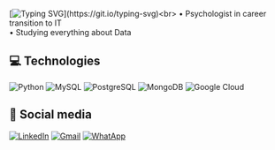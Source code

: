 [![Typing SVG](https://readme-typing-svg.demolab.com?font=Patua+One&size=35&pause=1000&color=B53D48&random=false&width=435&lines=Hi%2C+I'm+Carol+%F0%9F%91%8B%F0%9F%8F%BB;Welcome+to+my+GitHub!)](https://git.io/typing-svg)<br>
• Psychologist in career transition to IT<br> 
• Studying everything about Data

 ## 💻 Technologies
 
![Python](https://img.shields.io/badge/Python-3776AB?style=for-the-badge&logo=python&logoColor=white)
![MySQL](https://img.shields.io/badge/MySQL-00000F?style=for-the-badge&logo=mysql&logoColor=white)
![PostgreSQL](https://img.shields.io/badge/PostgreSQL-316192?style=for-the-badge&logo=postgresql&logoColor=white)
![MongoDB](https://img.shields.io/badge/MongoDB-4EA94B?style=for-the-badge&logo=mongodb&logoColor=white)
![Google Cloud](https://img.shields.io/badge/Google_Cloud-4285F4?style=for-the-badge&logo=google-cloud&logoColor=white)

## 📱 Social media

[![LinkedIn](https://img.shields.io/badge/LinkedIn-0077B5?style=for-the-badge&logo=linkedin&logoColor=white)](https://www.linkedin.com/in/anarocker/)
[![Gmail](https://img.shields.io/badge/Gmail-D14836?style=for-the-badge&logo=gmail&logoColor=white)](mailto:carolina.rckr@gmail.com)
[![WhatApp](https://img.shields.io/badge/WhatsApp-25D366?style=for-the-badge&logo=whatsapp&logoColor=white)](https://wa.me/5511982060246)

<!---
carolrocker/carolrocker is a ✨ special ✨ repository because its `README.md` (this file) appears on your GitHub profile.
You can click the Preview link to take a look at your changes.
--->
